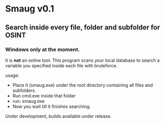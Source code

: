 # Smaug v0.1
## Search inside every file, folder and subfolder for OSINT
### Windows only at the moment.

It is **not** an online tool. This program scans your local database to search a variable you specified inside each file with bruteforce.

usage:

- Place it (smaug.exe) under the root directory containing all files and subfolders.
- Run cmd.exe inside that folder
- run: smaug.exe <variable> 
- Now you wait till it finishes searching. 

Under development, builds available under release.
